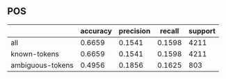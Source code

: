 
## POS

|                  | accuracy | precision | recall | support |
|------------------|----------|-----------|--------|---------|
| all              | 0.6659   | 0.1541    | 0.1598 | 4211    |
| known-tokens     | 0.6659   | 0.1541    | 0.1598 | 4211    |
| ambiguous-tokens | 0.4956   | 0.1856    | 0.1625 | 803     |

